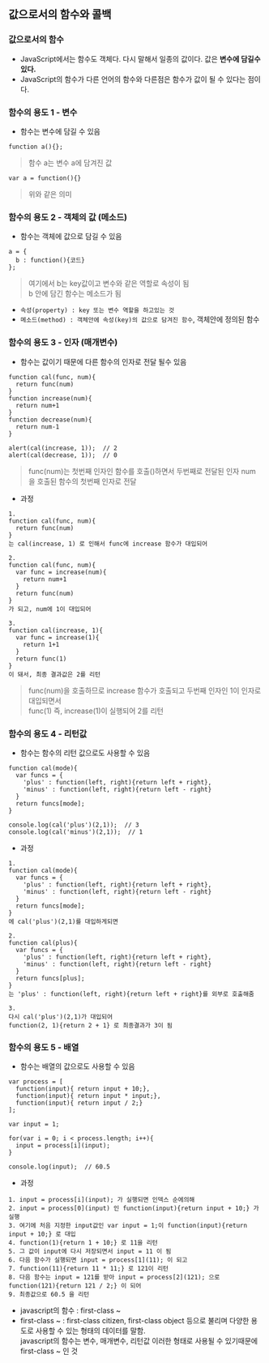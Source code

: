 ## 값으로서의 함수와 콜백
### 값으로서의 함수
- JavaScript에서는 함수도 객체다. 다시 말해서 일종의 값이다. 값은 __변수에 담길수 있다.__ 
- JavaScript의 함수가 다른 언어의 함수와 다른점은 함수가 값이 될 수 있다는 점이다.


### 함수의 용도 1 - 변수
- 함수는 변수에 담길 수 있음
```
function a(){};
```
> 함수 a는 변수 a에 담겨진 값
```
var a = function(){}
```
> 위와 같은 의미


### 함수의 용도 2 - 객체의 값 (메소드)
- 함수는 객체에 값으로 담길 수 있음
```
a = {
  b : function(){코드}
};
```
> 여기에서 b는 key값이고 변수와 같은 역할로 속성이 됨<br/>b 안에 담긴 함수는 메소드가 됨

- `속성(property) : key 또는 변수 역할을 하고있는 것`
- `메소드(method) : 객체안에 속성(key)의 값으로 담겨진 함수`, 객체안에 정의된 함수


### 함수의 용도 3 - 인자 (매개변수)
- 함수는 값이기 때문에 다른 함수의 인자로 전달 될수 있음
```
function cal(func, num){
  return func(num)
}
function increase(num){
  return num+1
}
function decrease(num){
  return num-1
}

alert(cal(increase, 1));  // 2
alert(cal(decrease, 1));  // 0
```
> func(num)는 첫번째 인자인 함수를 호출()하면서 두번째로 전달된 인자 num 을 호출된 함수의 첫번째 인자로 전달

- 과정
```
1.
function cal(func, num){
  return func(num)
} 
는 cal(increase, 1) 로 인해서 func에 increase 함수가 대입되어

2.
function cal(func, num){
  var func = increase(num){
    return num+1
  }
  return func(num)
}
가 되고, num에 1이 대입되어

3.
function cal(increase, 1){
  var func = increase(1){
    return 1+1
  }
  return func(1)
}
이 돼서, 최종 결과값은 2를 리턴
```
> func(num)을 호출하므로 increase 함수가 호출되고 두번째 인자인 1이 인자로 대입되면서<br/>func(1) 즉, increase(1)이 실행되어 2를 리턴


### 함수의 용도 4 - 리턴값
- 함수는 함수의 리턴 값으로도 사용할 수 있음
```
function cal(mode){
  var funcs = {
    'plus' : function(left, right){return left + right},
    'minus' : function(left, right){return left - right}
  }
  return funcs[mode];
}

console.log(cal('plus')(2,1));  // 3
console.log(cal('minus')(2,1));  // 1
```
- 과정
```
1.
function cal(mode){
  var funcs = {
    'plus' : function(left, right){return left + right},
    'minus' : function(left, right){return left - right}
  }
  return funcs[mode];
} 
에 cal('plus')(2,1)를 대입하게되면

2.
function cal(plus){
  var funcs = {
    'plus' : function(left, right){return left + right},
    'minus' : function(left, right){return left - right}
  }
  return funcs[plus];
} 
는 'plus' : function(left, right){return left + right}를 외부로 호출해줌

3.
다시 cal('plus')(2,1)가 대입되어
function(2, 1){return 2 + 1} 로 최종결과가 3이 됨
```


### 함수의 용도 5 - 배열
- 함수는 배열의 값으로도 사용할 수 있음
```
var process = [
  function(input){ return input + 10;}, 
  function(input){ return input * input;},
  function(input){ return input / 2;}
];

var input = 1;

for(var i = 0; i < process.length; i++){
  input = process[i](input);
}

console.log(input);  // 60.5
```
- 과정
```
1. input = process[i](input); 가 실행되면 인덱스 순에의해 
2. input = process[0](input) 인 function(input){return input + 10;} 가 실행
3. 여기에 처음 지정한 input값인 var input = 1;이 function(input){return input + 10;} 로 대입
4. function(1){return 1 + 10;} 로 11을 리턴
5. 그 값이 input에 다시 저장되면서 input = 11 이 됨
6. 다음 함수가 실행되면 input = process[1](11); 이 되고
7. function(11){return 11 * 11;} 로 121이 리턴
8. 다음 함수는 input = 121를 받아 input = process[2](121); 으로 function(121){return 121 / 2;} 이 되어
9. 최종값으로 60.5 을 리턴
```

- javascript의 함수 : first-class ~
- first-class ~ : first-class citizen, first-class object 등으로 불리며 다양한 용도로 사용할 수 있는 형태의 데이터를 말함.<br />javascript의 함수는 변수, 매개변수, 리턴값 이러한 형태로 사용될 수 있기때문에 first-class ~ 인 것
